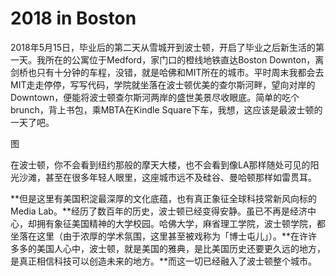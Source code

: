 # 2018 in Boston


2018年5月15日，毕业后的第二天从雪城开到波士顿，开启了毕业之后新生活的第一天。我所在的公寓位于Medford，家门口的橙线地铁直达Boston Downton，离剑桥也只有十分钟的车程，没错，就是哈佛和MIT所在的城市。平时周末我都会去MIT走走停停，写写代码，学院就坐落在波士顿优美的查尔斯河畔，望向对岸的Downtown，便能将波士顿查尔斯河两岸的盛世美景尽收眼底。简单的吃个brunch，背上书包，乘MBTA在Kindle Square下车，我想，这应该是最波士顿的一天了吧。

图

在波士顿，你不会看到纽约那般的摩天大楼，也不会看到像LA那样随处可见的阳光沙滩，甚至在很多年轻人眼里，这座城市远不及硅谷、曼哈顿那样如雷贯耳。

**但是这里有美国积淀最深厚的文化底蕴，也有真正象征全球科技常新风向标的Media Lab。**经历了数百年的历史，波士顿已经变得安静。虽已不再是经济中心，却拥有象征美国精神的大学校园。哈佛大学，麻省理工学院，波士顿学院，都坐落在这里（由于浓厚的学术氛围，这里甚至被戏称为「博士屯儿」）。**在许许多多的美国人心中，波士顿，就是美国的雅典，是比美国历史还要更久远的地方，是真正相信科技可以创造未来的地方。**而这一切已经融入了波士顿整个城市。




